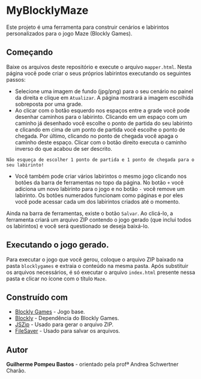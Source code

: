 # MyBlocklyMaze

Este projeto é uma ferramenta para construir cenários e labirintos personalizados para o jogo Maze (Blockly Games).

## Começando

Baixe os arquivos deste repositório e execute o arquivo `mapper.html`. Nesta página você pode criar o seus próprios labirintos executando os seguintes passos:

* Selecione uma imagem de fundo (jpg/png) para o seu cenário no painel da direita e clique em `Atualizar`. A página mostrará a imagem escolhida sobreposta por uma grade.
* Ao clicar com o botão esquerdo nos espaços entre a grade você pode desenhar caminhos para o labirinto. Clicando em um espaço com um caminho já desenhado você escolhe o ponto de partida do seu labirinto e clicando em cima de um ponto de partida você escolhe o ponto de chegada. Por último, clicando no ponto de chegada você apaga o caminho deste espaço. Clicar com o botão direito executa o caminho inverso do que acabou de ser descrito.

```
Não esqueça de escolher 1 ponto de partida e 1 ponto de chegada para o seu labirinto!
```

* Você também pode criar vários labirintos o mesmo jogo clicando nos botões da barra de ferramentas no topo da página. No botão `+` você adiciona um novo labirinto para o jogo e no botão `-` você remove um labirinto. Os botões numerados funcionam como páginas e por eles você pode acessar cada um dos labirintos criados até o momento.

Ainda na barra de ferramentas, existe o botão `Salvar`. Ao clicá-lo, a ferramenta criará um arquivo ZIP contendo o jogo gerado (que inclui todos os labirintos) e você será questionado se deseja baixá-lo.

## Executando o jogo gerado.

Para executar o jogo que você gerou, coloque o arquivo ZIP baixado na pasta `blocklygames` e extraia o conteúdo na mesma pasta. Após substituir os arquivos necessários, é só executar o arquivo `index.html` presente nessa pasta e clicar no ícone com o título `Maze`.

## Construído com

* [Blockly Games](https://blockly-games.appspot.com/) - Jogo base.
* [Blockly](https://developers.google.com/blockly/) - Dependência do Blockly Games.
* [JSZip](https://stuk.github.io/jszip/) - Usado para gerar o arquivo ZIP.
* [FileSaver](https://github.com/eligrey/FileSaver.js/) - Usado para salvar os arquivos.

## Autor

**Guilherme Pompeu Bastos** - orientado pela profª Andrea Schwertner Charão.